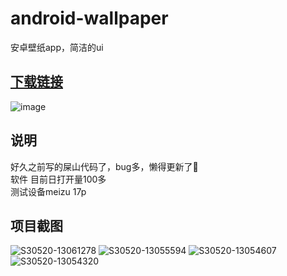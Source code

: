 # android-wallpaper
安卓壁纸app，简洁的ui

## [下载链接](“https://kts.lanzout.com/iK1yM09a0wkh")
![image](https://github.com/KT-network/android-wallpaper/assets/73768260/53747426-34ea-47d1-86a8-813694ed6d9b)


## 说明
好久之前写的屎山代码了，bug多，懒得更新了😤  
软件 目前日打开量100多  
测试设备meizu 17p  



## 项目截图
![S30520-13061278](https://github.com/KT-network/android-wallpaper/assets/73768260/a5a1f6fd-c037-459e-b188-fa339e223a13)
![S30520-13055594](https://github.com/KT-network/android-wallpaper/assets/73768260/1276ee54-2594-476d-a46d-a854870e8051)
![S30520-13054607](https://github.com/KT-network/android-wallpaper/assets/73768260/de4799cd-6d65-4659-a1d5-c99f129c9b3e)
![S30520-13054320](https://github.com/KT-network/android-wallpaper/assets/73768260/3c0dba06-322c-4587-be5c-a781d04d57b8)
